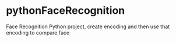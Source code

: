 # pythonFaceRecognition
Face Recognition Python project, create encoding and then use that encoding to compare face
